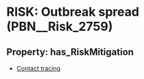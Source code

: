 # RISK: __Outbreak spread__ (PBN__Risk_2759)

## Property: has_RiskMitigation

* [Contact tracing](PBN__Mitigation_250)

